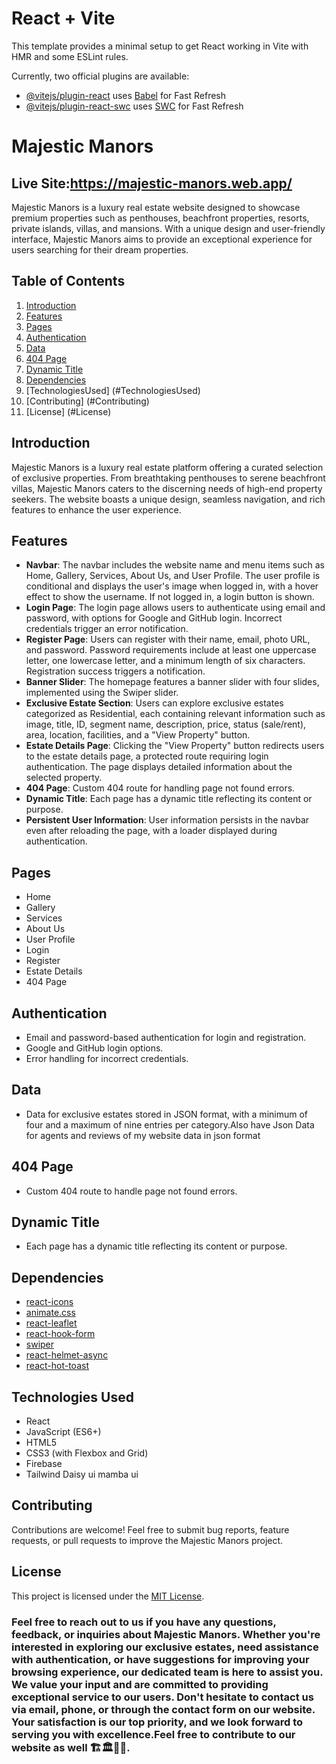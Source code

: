 # React + Vite

This template provides a minimal setup to get React working in Vite with HMR and some ESLint rules.

Currently, two official plugins are available:

- [@vitejs/plugin-react](https://github.com/vitejs/vite-plugin-react/blob/main/packages/plugin-react/README.md) uses [Babel](https://babeljs.io/) for Fast Refresh
- [@vitejs/plugin-react-swc](https://github.com/vitejs/vite-plugin-react-swc) uses [SWC](https://swc.rs/) for Fast Refresh

# Majestic Manors
## Live Site:https://majestic-manors.web.app/

Majestic Manors is a luxury real estate website designed to showcase premium properties such as penthouses, beachfront properties, resorts, private islands, villas, and mansions. With a unique design and user-friendly interface, Majestic Manors aims to provide an exceptional experience for users searching for their dream properties.

## Table of Contents
1. [Introduction](#introduction)
2. [Features](#features)
3. [Pages](#pages)
4. [Authentication](#authentication)
5. [Data](#data)
6. [404 Page](#404-page)
7. [Dynamic Title](#dynamic-title)
8. [Dependencies](#dependencies)
9. [TechnologiesUsed] (#TechnologiesUsed)
10. [Contributing] (#Contributing)
11. [License] (#License)


## Introduction
Majestic Manors is a luxury real estate platform offering a curated selection of exclusive properties. From breathtaking penthouses to serene beachfront villas, Majestic Manors caters to the discerning needs of high-end property seekers. The website boasts a unique design, seamless navigation, and rich features to enhance the user experience.

## Features
- **Navbar**: The navbar includes the website name and menu items such as Home, Gallery, Services, About Us, and User Profile. The user profile is conditional and displays the user's image when logged in, with a hover effect to show the username. If not logged in, a login button is shown.
- **Login Page**: The login page allows users to authenticate using email and password, with options for Google and GitHub login. Incorrect credentials trigger an error notification.
- **Register Page**: Users can register with their name, email, photo URL, and password. Password requirements include at least one uppercase letter, one lowercase letter, and a minimum length of six characters. Registration success triggers a notification.
- **Banner Slider**: The homepage features a banner slider with four slides, implemented using the Swiper slider.
- **Exclusive Estate Section**: Users can explore exclusive estates categorized as Residential, each containing relevant information such as image, title, ID, segment name, description, price, status (sale/rent), area, location, facilities, and a "View Property" button.
- **Estate Details Page**: Clicking the "View Property" button redirects users to the estate details page, a protected route requiring login authentication. The page displays detailed information about the selected property.
- **404 Page**: Custom 404 route for handling page not found errors.
- **Dynamic Title**: Each page has a dynamic title reflecting its content or purpose.
- **Persistent User Information**: User information persists in the navbar even after reloading the page, with a loader displayed during authentication.

## Pages
- Home
- Gallery
- Services
- About Us
- User Profile
- Login
- Register
- Estate Details
- 404 Page

## Authentication
- Email and password-based authentication for login and registration.
- Google and GitHub login options.
- Error handling for incorrect credentials.

## Data
- Data for exclusive estates stored in JSON format, with a minimum of four and a maximum of nine entries per category.Also have Json Data for agents and reviews of my website data in json format

## 404 Page
- Custom 404 route to handle page not found errors.

## Dynamic Title
- Each page has a dynamic title reflecting its content or purpose.

## Dependencies
- [react-icons](https://www.npmjs.com/package/react-icons)
- [animate.css](https://www.npmjs.com/package/animate.css)
- [react-leaflet](https://www.npmjs.com/package/react-leaflet)
- [react-hook-form](https://www.npmjs.com/package/react-hook-form)
- [swiper](https://swiperjs.com/get-started)
- [react-helmet-async](https://www.npmjs.com/package/react-helmet-async)
- [react-hot-toast](https://www.npmjs.com/package/react-hot-toast)
## Technologies Used
- React
- JavaScript (ES6+)
- HTML5
- CSS3 (with Flexbox and Grid)
- Firebase
- Tailwind Daisy ui mamba ui


## Contributing
Contributions are welcome! Feel free to submit bug reports, feature requests, or pull requests to improve the Majestic Manors project.

## License
This project is licensed under the [MIT License](LICENSE).

### Feel free to reach out to us if you have any questions, feedback, or inquiries about Majestic Manors. Whether you're interested in exploring our exclusive estates, need assistance with authentication, or have suggestions for improving your browsing experience, our dedicated team is here to assist you. We value your input and are committed to providing exceptional service to our users. Don't hesitate to contact us via email, phone, or through the contact form on our website. Your satisfaction is our top priority, and we look forward to serving you with excellence.Feel free to contribute to our website as well 🏗️🏛️🏫🏨.


